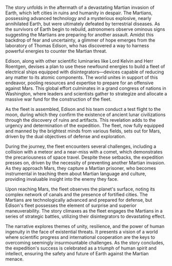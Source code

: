 The story unfolds in the aftermath of a devastating Martian invasion of Earth, which left cities in ruins and humanity in despair. The Martians, possessing advanced technology and a mysterious explosive, nearly annihilated Earth, but were ultimately defeated by terrestrial diseases. As the survivors of Earth begin to rebuild, astronomers observe ominous signs suggesting the Martians are preparing for another assault. Amidst this backdrop of fear and uncertainty, a glimmer of hope emerges from the laboratory of Thomas Edison, who has discovered a way to harness powerful energies to counter the Martian threat.

Edison, along with other scientific luminaries like Lord Kelvin and Herr Roentgen, devises a plan to use these newfound energies to build a fleet of electrical ships equipped with disintegrators—devices capable of reducing any matter to its atomic components. The world unites in support of this endeavor, pooling resources and expertise to prepare for an offensive against Mars. This global effort culminates in a grand congress of nations in Washington, where leaders and scientists gather to strategize and allocate a massive war fund for the construction of the fleet.

As the fleet is assembled, Edison and his team conduct a test flight to the moon, during which they confirm the existence of ancient lunar civilizations through the discovery of ruins and artifacts. This revelation adds to the urgency and determination of the expedition. The fleet, now fully equipped and manned by the brightest minds from various fields, sets out for Mars, driven by the dual objectives of defense and exploration.

During the journey, the fleet encounters several challenges, including a collision with a meteor and a near-miss with a comet, which demonstrates the precariousness of space travel. Despite these setbacks, the expedition presses on, driven by the necessity of preventing another Martian invasion. As they approach Mars, they capture a Martian prisoner, who becomes instrumental in teaching them about Martian language and culture, providing invaluable insight into the enemy they face.

Upon reaching Mars, the fleet observes the planet's surface, noting its complex network of canals and the presence of fortified cities. The Martians are technologically advanced and prepared for defense, but Edison's fleet possesses the element of surprise and superior maneuverability. The story climaxes as the fleet engages the Martians in a series of strategic battles, utilizing their disintegrators to devastating effect.

The narrative explores themes of unity, resilience, and the power of human ingenuity in the face of existential threats. It presents a vision of a world where scientific progress and international cooperation are the keys to overcoming seemingly insurmountable challenges. As the story concludes, the expedition's success is celebrated as a triumph of human spirit and intellect, ensuring the safety and future of Earth against the Martian menace.